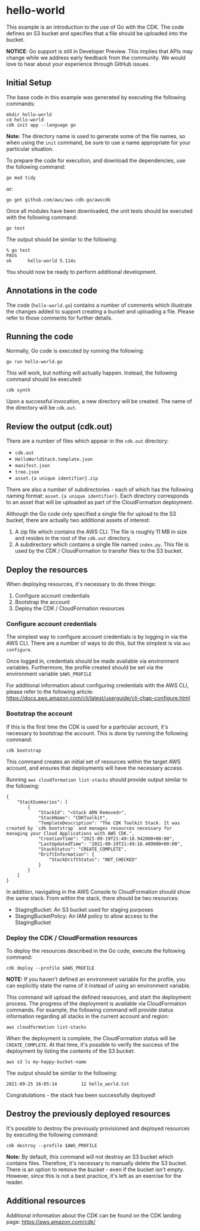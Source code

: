 # hello-world

This example is an introduction to the use of Go with the CDK. The code
defines an S3 bucket and specifies that a file should be uploaded into the bucket.

**NOTICE**: Go support is still in Developer Preview. This implies that APIs may
change while we address early feedback from the community. We would love to hear
about your experience through GitHub issues.

## Initial Setup

The base code in this example was generated by executing the following commands:

```
mkdir hello-world
cd hello-world
cdk init app --language go
```

**Note:** The directory name is used to generate some of the file names, so when
using the `init` command, be sure to use a name appropriate for your particular situation.


To prepare the code for execution, and download the dependencies, use the
following command:

```
go mod tidy
```

or:

```
go get github.com/aws/aws-cdk-go/awscdk
```

Once all modules have been downloaded, the unit tests should be executed
with the following command:

```
go test
```

The output should be similar to the following:

```
% go test
PASS
ok  	hello-world	5.114s
```

You should now be ready to perform additional development.

## Annotations in the code

The code (`hello-world.go`) contains a number of comments which illustrate the
changes added to support creating a bucket and uploading a file. Please refer
to those comments for further details.

## Running the code

Normally, Go code is executed by running the following:

```
go run hello-world.go
```

This will work, but nothing will actually happen. Instead, the following command
should be executed:

```
cdk synth
```

Upon a successful invocation, a new directory will be created. The name
of the directory will be `cdk.out`.

## Review the output (cdk.out)

There are a number of files which appear in the `cdk.out` directory:
 - `cdk.out`
 - `HelloWorldStack.template.json`
 - `manifest.json`
 - `tree.json`
 - `asset.{a unique identifier}.zip`

There are also a number of subdirectories - each of which has the following
naming format: `asset.{a unique identifier}`. Each directory corresponds to an
asset that will be uploaded as part of the CloudFormation deployment.

Although the Go code only specified a single file for upload to the S3 bucket,
there are actually two additional assets of interest:

 1. A zip file which contains the AWS CLI. The file is roughly 11 MB in size
    and resides in the root of the `cdk.out` directory.
 2. A subdirectory which contains a single file named `index.py`. This file is
    used by the CDK / CloudFormation to transfer files to the S3 bucket.


## Deploy the resources

When deploying resources, it's necessary to do three things:

1. Configure account credentials
2. Bootstrap the account
3. Deploy the CDK / CloudFormation resources

### Configure account credentials

The simplest way to configure account credentials is by logging in via the AWS CLI.
There are a number of ways to do this, but the simplest is via `aws configure`.

Once logged in, credentials should be made available via environment variables.
Furthermore, the profile created should be set via the environment variable `$AWS_PROFILE`

For additional information about configuring credentials with the AWS CLI, please
refer to the following article:
https://docs.aws.amazon.com/cli/latest/userguide/cli-chap-configure.html

### Bootstrap the account

If this is the first time the CDK is used for a particular account, it's necessary
to bootstrap the account. This is done by running the following command:

`cdk bootstrap`

This command creates an initial set of resources within the target AWS account, and
ensures that deployments will have the necessary access.

Running
`aws cloudformation list-stacks`
should provide output similar to the following:

```
{
    "StackSummaries": [
        {
            "StackId": "<Stack ARN Removed>",
            "StackName": "CDKToolkit",
            "TemplateDescription": "The CDK Toolkit Stack. It was created by `cdk bootstrap` and manages resources necessary for managing your Cloud Applications with AWS CDK.",
            "CreationTime": "2021-09-19T21:49:10.942000+00:00",
            "LastUpdatedTime": "2021-09-19T21:49:16.489000+00:00",
            "StackStatus": "CREATE_COMPLETE",
            "DriftInformation": {
                "StackDriftStatus": "NOT_CHECKED"
            }
        }
    ]
}
```

In addition, navigating in the AWS Console to CloudFormation should show the same stack.
From within the stack, there should be two resources:
 - StagingBucket: An S3 bucket used for staging purposes
 - StagingBucketPolicy: An IAM policy to allow access to the StagingBucket

### Deploy the CDK / CloudFormation resources

To deploy the resources described in the Go code, execute the following command:

`cdk deploy --profile $AWS_PROFILE`

**NOTE:** If you haven't defined an environment variable for the profile, you can explicitly
state the name of it instead of using an environment variable.

This command will upload the defined resources, and start the deployment process.
The progress of the deployment is available via CloudFormation commands. For example,
the following command will provide status information regarding all stacks in
the current account and region:

`aws cloudformation list-stacks`

When the deployment is complete, the CloudFormation status will be `CREATE_COMPLETE`.
At that time, it's possible to verify the success of the deployment by listing the
contents of the S3 bucket:

`aws s3 ls my-happy-bucket-name`

The output should be similar to the following:

```
2021-09-25 16:05:14         12 hello_world.txt
```

Congratulations - the stack has been successfully deployed!

## Destroy the previously deployed resources

It's possible to destroy the previously provisioned and deployed resources by executing
the following command:

`cdk destroy --profile $AWS_PROFILE`

**Note:** By default, this command will not destroy an S3 bucket which contains files.
Therefore, it's necessary to manually delete the S3 bucket.
There is an option to remove the bucket - even if the bucket isn't empty. However, since
this is not a best practice, it's left as an exercise for the reader.



## Additional resources

Additional information about the CDK can be found on the CDK landing page:
https://aws.amazon.com/cdk/

